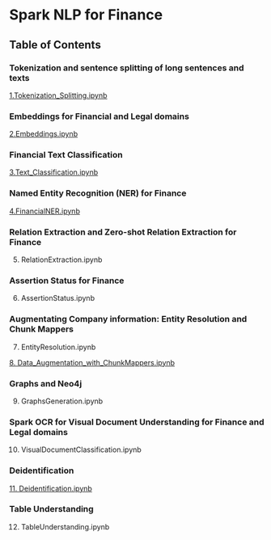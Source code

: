 # Spark NLP for Finance

## Table of Contents

### Tokenization and sentence splitting of long sentences and texts
[1.Tokenization_Splitting.ipynb](https://github.com/JohnSnowLabs/spark-nlp-workshop/blob/master/tutorials/Certification_Trainings/Finance/1.Tokenization_Splitting.ipynb)

### Embeddings for Financial and Legal domains
[2.Embeddings.ipynb](https://github.com/JohnSnowLabs/spark-nlp-workshop/blob/master/tutorials/Certification_Trainings/Finance/2.Embeddings.ipynb)

### Financial Text Classification
[3.Text_Classification.ipynb](https://github.com/JohnSnowLabs/spark-nlp-workshop/blob/master/tutorials/Certification_Trainings/Finance/3.Text_Classification.ipynb)

### Named Entity Recognition (NER) for Finance
[4.FinancialNER.ipynb](https://github.com/JohnSnowLabs/spark-nlp-workshop/blob/master/tutorials/Certification_Trainings/Finance/4.FinancialNER.ipynb)

### Relation Extraction and Zero-shot Relation Extraction for Finance
5. RelationExtraction.ipynb

### Assertion Status for Finance
6. AssertionStatus.ipynb

### Augmentating Company information: Entity Resolution and Chunk Mappers
7. EntityResolution.ipynb

[8. Data_Augmentation_with_ChunkMappers.ipynb](https://github.com/JohnSnowLabs/spark-nlp-workshop/blob/master/tutorials/Certification_Trainings/Finance/8.Data_Augmentation_with_ChunkMappers.ipynb)

### Graphs and Neo4j
9. GraphsGeneration.ipynb

### Spark OCR for Visual Document Understanding for Finance and Legal domains
10. VisualDocumentClassification.ipynb

### Deidentification
[11. Deidentification.ipynb](https://github.com/JohnSnowLabs/spark-nlp-workshop/blob/master/tutorials/Certification_Trainings/Finance/11.Deidentification.ipynb)

### Table Understanding
12. TableUnderstanding.ipynb
